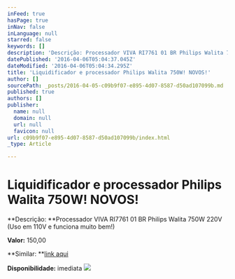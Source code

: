 ```yaml
---
inFeed: true
hasPage: true
inNav: false
inLanguage: null
starred: false
keywords: []
description: 'Descrição: Processador VIVA RI7761 01 BR Philips Walita 750W 220V (Uso em 110V e funciona muito bem!)'
datePublished: '2016-04-06T05:04:37.045Z'
dateModified: '2016-04-06T05:04:34.295Z'
title: 'Liquidificador e processador Philips Walita 750W! NOVOS!'
author: []
sourcePath: _posts/2016-04-05-c09b9f07-e895-4d07-8587-d50ad107099b.md
published: true
authors: []
publisher:
  name: null
  domain: null
  url: null
  favicon: null
url: c09b9f07-e895-4d07-8587-d50ad107099b/index.html
_type: Article

---
```

# Liquidificador e processador Philips Walita 750W! NOVOS!

**Descrição: **Processador VIVA RI7761 01 BR Philips Walita 750W 220V (Uso em 110V e funciona muito bem!)

**Valor:** 150,00

**Similar: **[link aqui][0]

**Disponibilidade:** imediata
![](https://the-grid-user-content.s3-us-west-2.amazonaws.com/b3666826-d4bf-4a7f-8223-14284edc8a11.jpg)

[0]: http://www.casasbahia.com.br/Eletroportateis/ProcessadordeAlimentos/Processador-Viva-Philips-Walita-3694667.html?utm_source=zoom&utm_medium=comparadorpreco&utm_campaign=Eletroportateis_Processador-de-Alimentos&utm_content=3694713&cm_mmc=zoom_XML-_-ELPO-_-Comparador-_-3694713